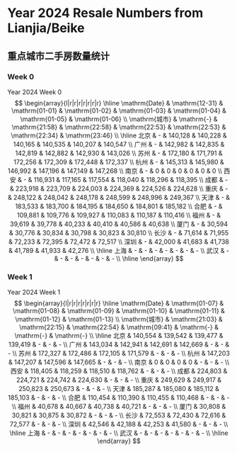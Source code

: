 # Year 2024 Resale Numbers from Lianjia/Beike

## 重点城市二手房数量统计



### Week 0

$\text{Year 2024 Week 0}$
$$
\begin{array}{l|r|r|r|r|r|r|r}
\hline
\mathrm{Date} & \mathrm{12-31} & \mathrm{01-01} & \mathrm{01-02} & \mathrm{01-03} & \mathrm{01-04} & \mathrm{01-05} & \mathrm{01-06} \\
\mathrm{城市} & \mathrm{-} & \mathrm{21:58} & \mathrm{22:58} & \mathrm{22:53} & \mathrm{22:53} & \mathrm{22:34} & \mathrm{23:46} \\
\hline
北京 & - & 140,128 & 140,228 & 140,165 & 140,535 & 140,207 & 140,547 \\
广州 & - & 142,982 & 142,835 & 142,819 & 142,882 & 142,930 & 143,026 \\
苏州 & - & 172,180 & 171,791 & 172,256 & 172,309 & 172,448 & 172,337 \\
杭州 & - & 145,313 & 145,980 & 146,992 & 147,196 & 147,149 & 147,268 \\
南京 & - & 0 & 0 & 0 & 0 & 0 & 0 \\
西安 & - & 116,931 & 117,165 & 117,554 & 118,040 & 118,296 & 118,395 \\
成都 & - & 223,918 & 223,709 & 224,003 & 224,369 & 224,526 & 224,628 \\
重庆 & - & 248,122 & 248,042 & 248,178 & 248,599 & 248,996 & 249,367 \\
天津 & - & 183,533 & 183,700 & 184,195 & 184,650 & 184,801 & 185,182 \\
合肥 & - & 109,881 & 109,776 & 109,927 & 110,083 & 110,187 & 110,416 \\
福州 & - & 39,619 & 39,778 & 40,233 & 40,410 & 40,586 & 40,638 \\
厦门 & - & 30,594 & 30,776 & 30,834 & 30,798 & 30,823 & 30,810 \\
长沙 & - & 71,614 & 71,955 & 72,233 & 72,395 & 72,472 & 72,517 \\
深圳 & - & 42,000 & 41,683 & 41,738 & 41,789 & 41,933 & 42,276 \\
\hline
上海 & - & - & - & - & - & - & - \\
武汉 & - & - & - & - & - & - & - \\
\hline
\end{array}
$$



### Week 1

$\text{Year 2024 Week 1}$
$$
\begin{array}{l|r|r|r|r|r|r|r}
\hline
\mathrm{Date} & \mathrm{01-07} & \mathrm{01-08} & \mathrm{01-09} & \mathrm{01-10} & \mathrm{01-11} & \mathrm{01-12} & \mathrm{01-13} \\
\mathrm{城市} & \mathrm{21:03} & \mathrm{22:15} & \mathrm{22:54} & \mathrm{09:41} & \mathrm{-} & \mathrm{-} & \mathrm{-} \\
\hline
北京 & 140,554 & 139,542 & 139,477 & 139,419 & - & - & - \\
广州 & 143,034 & 142,941 & 142,691 & 142,669 & - & - & - \\
苏州 & 172,327 & 172,486 & 172,105 & 171,579 & - & - & - \\
杭州 & 147,203 & 147,207 & 147,596 & 147,665 & - & - & - \\
南京 & 0 & 0 & 0 & 0 & - & - & - \\
西安 & 118,405 & 118,259 & 118,510 & 118,762 & - & - & - \\
成都 & 224,803 & 224,721 & 224,742 & 224,630 & - & - & - \\
重庆 & 249,629 & 249,917 & 250,823 & 250,673 & - & - & - \\
天津 & 185,287 & 185,080 & 185,112 & 185,103 & - & - & - \\
合肥 & 110,454 & 110,390 & 110,455 & 110,468 & - & - & - \\
福州 & 40,678 & 40,667 & 40,738 & 40,721 & - & - & - \\
厦门 & 30,808 & 30,821 & 30,875 & 30,872 & - & - & - \\
长沙 & 72,553 & 72,430 & 72,616 & 72,577 & - & - & - \\
深圳 & 42,546 & 42,188 & 42,253 & 41,580 & - & - & - \\
\hline
上海 & - & - & - & - & - & - & - \\
武汉 & - & - & - & - & - & - & - \\
\hline
\end{array}
$$

